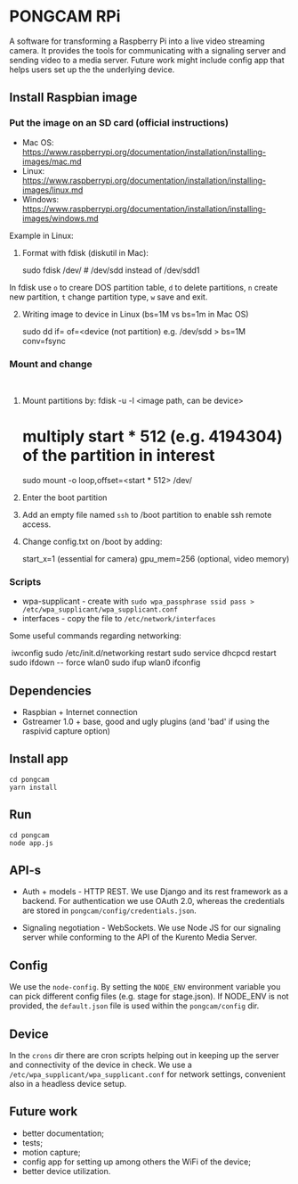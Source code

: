 # PONGCAM RPi

A software for transforming a Raspberry Pi into a live video streaming camera. It provides the tools for communicating with a signaling server and sending video to a media server. Future work might include config app that helps users set up the the underlying device. 

## Install Raspbian image

### Put the image on an SD card (official instructions)
- Mac OS: https://www.raspberrypi.org/documentation/installation/installing-images/mac.md
- Linux: https://www.raspberrypi.org/documentation/installation/installing-images/linux.md
- Windows: https://www.raspberrypi.org/documentation/installation/installing-images/windows.md


Example in Linux: 

1. Format with fdisk (diskutil in Mac):

	sudo fdisk /dev/<name not partition> # /dev/sdd instead of /dev/sdd1

In fdisk use `o` to creare DOS partition table, `d` to delete partitions, `n` create new partition, `t` change partition type, `w` save and exit.

2. Writing image to device in Linux (bs=1M vs bs=1m in Mac OS)

	sudo dd if=<image path> of=<device (not partition) e.g. /dev/sdd > bs=1M conv=fsync 


### Mount and change
​
1. Mount partitions by:
	fdisk -u -l <image path, can be device>
	# multiply start * 512 (e.g. 4194304) of the partition in interest
	sudo mount -o loop,offset=<start * 512> /dev/<disk> <mount point>
2. Enter the boot partition  
3. Add an empty file named `ssh` to /boot partition to enable ssh remote access.
4. Change config.txt on /boot by adding:

	start_x=1 (essential for camera)
	gpu_mem=256 (optional, video memory)     


### Scripts
- wpa-supplicant - create with `sudo wpa_passphrase ssid pass > /etc/wpa_supplicant/wpa_supplicant.conf`
- interfaces - copy the file to `/etc/network/interfaces`

Some useful commands regarding networking:

​	iwconfig
	sudo /etc/init.d/networking restart
	sudo service dhcpcd restart
	sudo ifdown -- force wlan0
	sudo ifup wlan0
	ifconfig


## Dependencies

- Raspbian + Internet connection
- Gstreamer 1.0 + base, good and ugly plugins (and 'bad' if using the raspivid capture option)

## Install app

	cd pongcam
	yarn install


## Run

	cd pongcam
	node app.js  


## API-s

- Auth + models - HTTP REST. We use Django and its rest framework as a backend. For authentication we use OAuth 2.0, whereas the credentials are stored in `pongcam/config/credentials.json`.

- Signaling negotiation - WebSockets. We use Node JS for our signaling server while conforming to the API of the Kurento Media Server.


## Config

We use the `node-config`. By setting the `NODE_ENV` environment variable you can pick different config files (e.g. stage for stage.json). If NODE_ENV is not provided, the `default.json` file is used within the `pongcam/config` dir.


## Device

In the `crons` dir there are cron scripts helping out in keeping up the server and connectivity of the device in check. We use a `/etc/wpa_supplicant/wpa_supplicant.conf` for network settings, convenient also in a headless device setup. 


## Future work

- better documentation;
- tests;
- motion capture;
- config app for setting up among others the WiFi of the device;
- better device utilization. 

